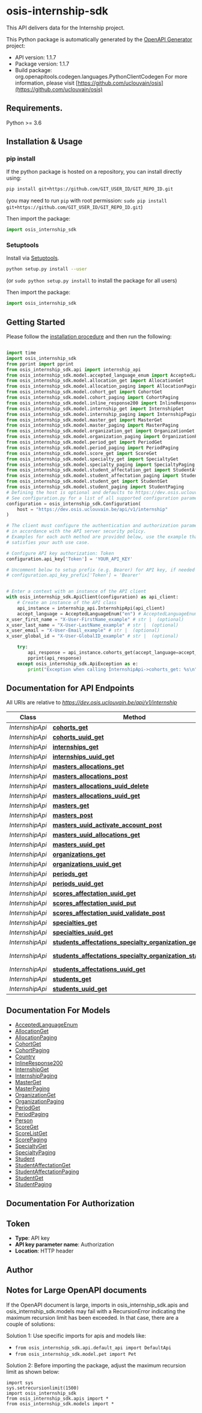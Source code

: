 # osis-internship-sdk
This API delivers data for the Internship project.

This Python package is automatically generated by the [OpenAPI Generator](https://openapi-generator.tech) project:

- API version: 1.1.7
- Package version: 1.1.7
- Build package: org.openapitools.codegen.languages.PythonClientCodegen
For more information, please visit [https://github.com/uclouvain/osis](https://github.com/uclouvain/osis)

## Requirements.

Python >= 3.6

## Installation & Usage
### pip install

If the python package is hosted on a repository, you can install directly using:

```sh
pip install git+https://github.com/GIT_USER_ID/GIT_REPO_ID.git
```
(you may need to run `pip` with root permission: `sudo pip install git+https://github.com/GIT_USER_ID/GIT_REPO_ID.git`)

Then import the package:
```python
import osis_internship_sdk
```

### Setuptools

Install via [Setuptools](http://pypi.python.org/pypi/setuptools).

```sh
python setup.py install --user
```
(or `sudo python setup.py install` to install the package for all users)

Then import the package:
```python
import osis_internship_sdk
```

## Getting Started

Please follow the [installation procedure](#installation--usage) and then run the following:

```python

import time
import osis_internship_sdk
from pprint import pprint
from osis_internship_sdk.api import internship_api
from osis_internship_sdk.model.accepted_language_enum import AcceptedLanguageEnum
from osis_internship_sdk.model.allocation_get import AllocationGet
from osis_internship_sdk.model.allocation_paging import AllocationPaging
from osis_internship_sdk.model.cohort_get import CohortGet
from osis_internship_sdk.model.cohort_paging import CohortPaging
from osis_internship_sdk.model.inline_response200 import InlineResponse200
from osis_internship_sdk.model.internship_get import InternshipGet
from osis_internship_sdk.model.internship_paging import InternshipPaging
from osis_internship_sdk.model.master_get import MasterGet
from osis_internship_sdk.model.master_paging import MasterPaging
from osis_internship_sdk.model.organization_get import OrganizationGet
from osis_internship_sdk.model.organization_paging import OrganizationPaging
from osis_internship_sdk.model.period_get import PeriodGet
from osis_internship_sdk.model.period_paging import PeriodPaging
from osis_internship_sdk.model.score_get import ScoreGet
from osis_internship_sdk.model.specialty_get import SpecialtyGet
from osis_internship_sdk.model.specialty_paging import SpecialtyPaging
from osis_internship_sdk.model.student_affectation_get import StudentAffectationGet
from osis_internship_sdk.model.student_affectation_paging import StudentAffectationPaging
from osis_internship_sdk.model.student_get import StudentGet
from osis_internship_sdk.model.student_paging import StudentPaging
# Defining the host is optional and defaults to https://dev.osis.uclouvain.be/api/v1/internship
# See configuration.py for a list of all supported configuration parameters.
configuration = osis_internship_sdk.Configuration(
    host = "https://dev.osis.uclouvain.be/api/v1/internship"
)

# The client must configure the authentication and authorization parameters
# in accordance with the API server security policy.
# Examples for each auth method are provided below, use the example that
# satisfies your auth use case.

# Configure API key authorization: Token
configuration.api_key['Token'] = 'YOUR_API_KEY'

# Uncomment below to setup prefix (e.g. Bearer) for API key, if needed
# configuration.api_key_prefix['Token'] = 'Bearer'


# Enter a context with an instance of the API client
with osis_internship_sdk.ApiClient(configuration) as api_client:
    # Create an instance of the API class
    api_instance = internship_api.InternshipApi(api_client)
    accept_language = AcceptedLanguageEnum("en") # AcceptedLanguageEnum | The header advertises which languages the client is able to understand, and which locale variant is preferred. (By languages, we mean natural languages, such as English, and not programming languages.)  (optional)
x_user_first_name = "X-User-FirstName_example" # str |  (optional)
x_user_last_name = "X-User-LastName_example" # str |  (optional)
x_user_email = "X-User-Email_example" # str |  (optional)
x_user_global_id = "X-User-GlobalID_example" # str |  (optional)

    try:
        api_response = api_instance.cohorts_get(accept_language=accept_language, x_user_first_name=x_user_first_name, x_user_last_name=x_user_last_name, x_user_email=x_user_email, x_user_global_id=x_user_global_id)
        pprint(api_response)
    except osis_internship_sdk.ApiException as e:
        print("Exception when calling InternshipApi->cohorts_get: %s\n" % e)
```

## Documentation for API Endpoints

All URIs are relative to *https://dev.osis.uclouvain.be/api/v1/internship*

Class | Method | HTTP request | Description
------------ | ------------- | ------------- | -------------
*InternshipApi* | [**cohorts_get**](docs/InternshipApi.md#cohorts_get) | **GET** /cohorts | 
*InternshipApi* | [**cohorts_uuid_get**](docs/InternshipApi.md#cohorts_uuid_get) | **GET** /cohorts/{uuid}/ | 
*InternshipApi* | [**internships_get**](docs/InternshipApi.md#internships_get) | **GET** /internships | 
*InternshipApi* | [**internships_uuid_get**](docs/InternshipApi.md#internships_uuid_get) | **GET** /internships/{uuid}/ | 
*InternshipApi* | [**masters_allocations_get**](docs/InternshipApi.md#masters_allocations_get) | **GET** /masters_allocations | 
*InternshipApi* | [**masters_allocations_post**](docs/InternshipApi.md#masters_allocations_post) | **POST** /masters_allocations | 
*InternshipApi* | [**masters_allocations_uuid_delete**](docs/InternshipApi.md#masters_allocations_uuid_delete) | **DELETE** /masters_allocations/{uuid}/ | 
*InternshipApi* | [**masters_allocations_uuid_get**](docs/InternshipApi.md#masters_allocations_uuid_get) | **GET** /masters_allocations/{uuid}/ | 
*InternshipApi* | [**masters_get**](docs/InternshipApi.md#masters_get) | **GET** /masters | 
*InternshipApi* | [**masters_post**](docs/InternshipApi.md#masters_post) | **POST** /masters | 
*InternshipApi* | [**masters_uuid_activate_account_post**](docs/InternshipApi.md#masters_uuid_activate_account_post) | **POST** /masters/{uuid}/activate_account/ | 
*InternshipApi* | [**masters_uuid_allocations_get**](docs/InternshipApi.md#masters_uuid_allocations_get) | **GET** /masters/{uuid}/allocations | 
*InternshipApi* | [**masters_uuid_get**](docs/InternshipApi.md#masters_uuid_get) | **GET** /masters/{uuid}/ | 
*InternshipApi* | [**organizations_get**](docs/InternshipApi.md#organizations_get) | **GET** /organizations | 
*InternshipApi* | [**organizations_uuid_get**](docs/InternshipApi.md#organizations_uuid_get) | **GET** /organizations/{uuid}/ | 
*InternshipApi* | [**periods_get**](docs/InternshipApi.md#periods_get) | **GET** /periods | 
*InternshipApi* | [**periods_uuid_get**](docs/InternshipApi.md#periods_uuid_get) | **GET** /periods/{uuid}/ | 
*InternshipApi* | [**scores_affectation_uuid_get**](docs/InternshipApi.md#scores_affectation_uuid_get) | **GET** /scores/{affectation_uuid}/ | 
*InternshipApi* | [**scores_affectation_uuid_put**](docs/InternshipApi.md#scores_affectation_uuid_put) | **PUT** /scores/{affectation_uuid}/ | 
*InternshipApi* | [**scores_affectation_uuid_validate_post**](docs/InternshipApi.md#scores_affectation_uuid_validate_post) | **POST** /scores/{affectation_uuid}/validate/ | 
*InternshipApi* | [**specialties_get**](docs/InternshipApi.md#specialties_get) | **GET** /specialties | 
*InternshipApi* | [**specialties_uuid_get**](docs/InternshipApi.md#specialties_uuid_get) | **GET** /specialties/{uuid}/ | 
*InternshipApi* | [**students_affectations_specialty_organization_get**](docs/InternshipApi.md#students_affectations_specialty_organization_get) | **GET** /students_affectations/{specialty}/{organization} | 
*InternshipApi* | [**students_affectations_specialty_organization_stats_get**](docs/InternshipApi.md#students_affectations_specialty_organization_stats_get) | **GET** /students_affectations/{specialty}/{organization}/stats/ | 
*InternshipApi* | [**students_affectations_uuid_get**](docs/InternshipApi.md#students_affectations_uuid_get) | **GET** /students_affectations/{uuid}/ | 
*InternshipApi* | [**students_get**](docs/InternshipApi.md#students_get) | **GET** /students | 
*InternshipApi* | [**students_uuid_get**](docs/InternshipApi.md#students_uuid_get) | **GET** /students/{uuid}/ | 


## Documentation For Models

 - [AcceptedLanguageEnum](docs/AcceptedLanguageEnum.md)
 - [AllocationGet](docs/AllocationGet.md)
 - [AllocationPaging](docs/AllocationPaging.md)
 - [CohortGet](docs/CohortGet.md)
 - [CohortPaging](docs/CohortPaging.md)
 - [Country](docs/Country.md)
 - [InlineResponse200](docs/InlineResponse200.md)
 - [InternshipGet](docs/InternshipGet.md)
 - [InternshipPaging](docs/InternshipPaging.md)
 - [MasterGet](docs/MasterGet.md)
 - [MasterPaging](docs/MasterPaging.md)
 - [OrganizationGet](docs/OrganizationGet.md)
 - [OrganizationPaging](docs/OrganizationPaging.md)
 - [PeriodGet](docs/PeriodGet.md)
 - [PeriodPaging](docs/PeriodPaging.md)
 - [Person](docs/Person.md)
 - [ScoreGet](docs/ScoreGet.md)
 - [ScoreListGet](docs/ScoreListGet.md)
 - [ScorePaging](docs/ScorePaging.md)
 - [SpecialtyGet](docs/SpecialtyGet.md)
 - [SpecialtyPaging](docs/SpecialtyPaging.md)
 - [Student](docs/Student.md)
 - [StudentAffectationGet](docs/StudentAffectationGet.md)
 - [StudentAffectationPaging](docs/StudentAffectationPaging.md)
 - [StudentGet](docs/StudentGet.md)
 - [StudentPaging](docs/StudentPaging.md)


## Documentation For Authorization


## Token

- **Type**: API key
- **API key parameter name**: Authorization
- **Location**: HTTP header


## Author




## Notes for Large OpenAPI documents
If the OpenAPI document is large, imports in osis_internship_sdk.apis and osis_internship_sdk.models may fail with a
RecursionError indicating the maximum recursion limit has been exceeded. In that case, there are a couple of solutions:

Solution 1:
Use specific imports for apis and models like:
- `from osis_internship_sdk.api.default_api import DefaultApi`
- `from osis_internship_sdk.model.pet import Pet`

Solution 2:
Before importing the package, adjust the maximum recursion limit as shown below:
```
import sys
sys.setrecursionlimit(1500)
import osis_internship_sdk
from osis_internship_sdk.apis import *
from osis_internship_sdk.models import *
```

